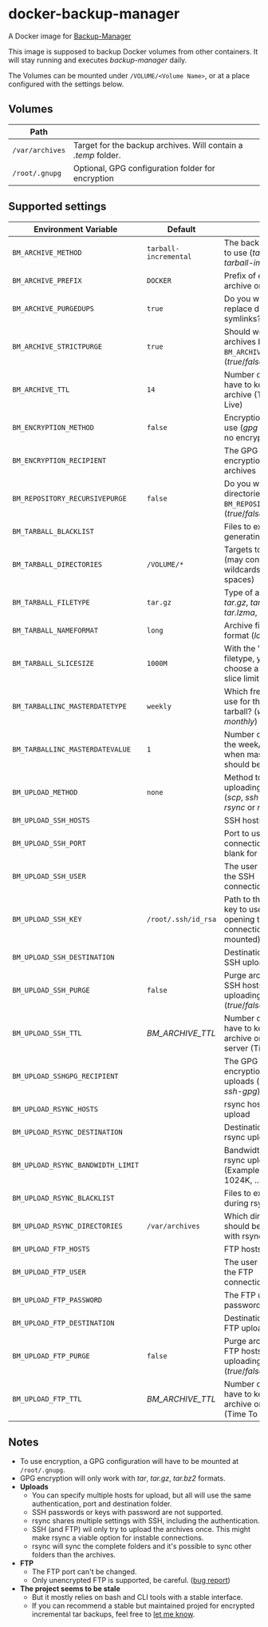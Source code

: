 # docker-backup-manager
A Docker image for [Backup-Manager](https://github.com/sukria/Backup-Manager)

This image is supposed to backup Docker volumes from other containers. It will stay running and executes *backup-manager* daily.

The Volumes can be mounted under `/VOLUME/<Volume Name>`, or at a place configured with the settings below.


## Volumes

| Path            |                                                                |
|-----------------|-----------------------------------------------------------------
| `/var/archives` | Target for the backup archives. Will contain a *.temp* folder. |
| `/root/.gnupg`  | Optional, GPG configuration folder for encryption              |


## Supported settings

| Environment Variable              | Default               |                                                                                   |
|-----------------------------------|-----------------------|-----------------------------------------------------------------------------------|
| `BM_ARCHIVE_METHOD`               | `tarball-incremental` | The backup method to use (*tarball* or *tarball-imcremental*)                     |
| `BM_ARCHIVE_PREFIX`               | `DOCKER`              | Prefix of every archive on that box                                               |
| `BM_ARCHIVE_PURGEDUPS`            | `true`                | Do you want to replace duplicates by symlinks?                                    |
| `BM_ARCHIVE_STRICTPURGE`          | `true`                | Should we purge only archives built with `BM_ARCHIVE_PREFIX`? (*true*/*false*)    |
| `BM_ARCHIVE_TTL`                  | `14`                  | Number of days we have to keep an archive (Time To Live)                          |
| `BM_ENCRYPTION_METHOD`            | `false`               | Encryption method to use (*gpg* or *false* for no encryption)                     |
| `BM_ENCRYPTION_RECIPIENT`         | ` `                   | The GPG ID used for encryption of archives                                        |
| `BM_REPOSITORY_RECURSIVEPURGE`    | `false`               | Do you want to purge directories under `BM_REPOSITORY_ROOT`? (*true*/*false*)     |
| `BM_TARBALL_BLACKLIST`            | ` `                   | Files to exclude when generating tarballs                                         |
| `BM_TARBALL_DIRECTORIES`          | `/VOLUME/*`           | Targets to backup (may contain wildcards, but no spaces)                          |
| `BM_TARBALL_FILETYPE`             | `tar.gz`              | Type of archives (*tar*, *tar.gz*, *tar.bz2*, *tar.xz*, *tar.lzma*, *dar*, *zip*) |
| `BM_TARBALL_NAMEFORMAT`           | `long`                | Archive filename format (*long* or *short*)                                       |
| `BM_TARBALL_SLICESIZE`            | `1000M`               | With the "dar" filetype, you can choose a maximum slice limit.                    |
| `BM_TARBALLINC_MASTERDATETYPE`    | `weekly`              | Which frequency to use for the master tarball? (*weekly*, *monthly*)              |
| `BM_TARBALLINC_MASTERDATEVALUE`   | `1`                   | Number of the day, in the week/month when master tarballs should be made          |
| `BM_UPLOAD_METHOD`                | `none`                | Method to use for uploading archives (*scp*, *ssh-gpg*, *ftp*, *rsync* or *none*) |
| `BM_UPLOAD_SSH_HOSTS`             | ` `                   | SSH hosts for upload                                                              |
| `BM_UPLOAD_SSH_PORT`              | ` `                   | Port to use for SSH connections (leave blank for default one)                     |
| `BM_UPLOAD_SSH_USER`              | ` `                   | The user to use for the SSH connections/transfers                                 |
| `BM_UPLOAD_SSH_KEY`               | `/root/.ssh/id_rsa`   | Path to the private key to use for opening the connection (must be mounted)       |
| `BM_UPLOAD_SSH_DESTINATION`       | ` `                   | Destination (path) for SSH uploads                                                |
| `BM_UPLOAD_SSH_PURGE`             | `false`               | Purge archives on SSH hosts before uploading? (*true*/*false*)                    |
| `BM_UPLOAD_SSH_TTL`               | *BM_ARCHIVE_TTL*      | Number of days we have to keep an archive on SSH server (Time To Live)            |
| `BM_UPLOAD_SSHGPG_RECIPIENT`      | ` `                   | The GPG ID used for encryption of SSH uploads (method *ssh-gpg*)                  |
| `BM_UPLOAD_RSYNC_HOSTS`           | ` `                   | rsync hosts for upload                                                            |
| `BM_UPLOAD_RSYNC_DESTINATION`     | ` `                   | Destination (path) for rsync uploads                                              |
| `BM_UPLOAD_RSYNC_BANDWIDTH_LIMIT` | ` `                   | Bandwidth limit for rsync uploads (Example: 32M, 1024K, ...)                      |
| `BM_UPLOAD_RSYNC_BLACKLIST`       | ` `                   | Files to exclude during rsync uploads                                             |
| `BM_UPLOAD_RSYNC_DIRECTORIES`     | `/var/archives`       | Which directories should be backed up with rsync                                  |
| `BM_UPLOAD_FTP_HOSTS`             | ` `                   | FTP hosts for upload                                                              |
| `BM_UPLOAD_FTP_USER`              | ` `                   | The user to use for the FTP connections/transfers                                 |
| `BM_UPLOAD_FTP_PASSWORD`          | ` `                   | The FTP user's password                                                           |
| `BM_UPLOAD_FTP_DESTINATION`       | ` `                   | Destination (path) for FTP uploads                                                |
| `BM_UPLOAD_FTP_PURGE`             | `false`               | Purge archives on FTP hosts before uploading? (*true*/*false*)                    |
| `BM_UPLOAD_FTP_TTL`               | *BM_ARCHIVE_TTL*      | Number of days we have to keep an archive on FTP server (Time To Live)            |


## Notes

* To use encryption, a GPG configuration will have to be mounted at `/root/.gnupg`.
* GPG encryption will only work with *tar*, *tar.gz*, *tar.bz2* formats.
* **Uploads**
  * You can specify multiple hosts for upload, but all will use the same authentication, port and destination folder.
  * SSH passwords or keys with password are not supported.
  * rsync shares multiple settings with SSH, including the authentication.
  * SSH (and FTP) wil only try to upload the archives once. This might make rsync a viable option for instable connections.
  * rsync will sync the complete folders and it's possible to sync other folders than the archives.
* **FTP**
  * The FTP port can't be changed.
  * Only unencrypted FTP is supported, be careful. ([bug report](https://bugs.debian.org/cgi-bin/bugreport.cgi?bug=672236))
* **The project seems to be stale**
  * But it mostly relies on bash and CLI tools with a stable interface.
  * If you can recommend a stable but maintained projed for encrypted incremental tar backups, feel free to [let me know](https://github.com/MentalFS).
